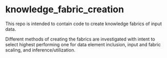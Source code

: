# knowledge_fabric_creation

This repo is intended to contain code to create knowledge fabrics of input data. 

Different methods of creating the fabrics are investigated with intent to select highest performing one for data element inclusion, input and fabric scaling, and inference/utilization.
